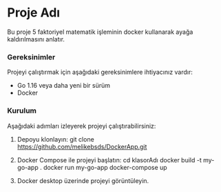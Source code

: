 # Proje Adı

Bu proje 5 faktoriyel matematik işleminin docker kullanarak ayağa kaldırılmasını anlatır.

### Gereksinimler

Projeyi çalıştırmak için aşağıdaki gereksinimlere ihtiyacınız vardır:

- Go 1.16 veya daha yeni bir sürüm
- Docker

### Kurulum

Aşağıdaki adımları izleyerek projeyi çalıştırabilirsiniz:

1. Depoyu klonlayın:
git clone https://github.com/melikebsds/DockerApp.git

2. Docker Compose ile projeyi başlatın:
cd klasorAdı
docker build -t my-go-app .
docker run my-go-app
docker-compose up

3. Docker desktop üzerinde projeyi görüntüleyin.
